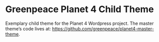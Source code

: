 # Greenpeace Planet 4 Child Theme

Exemplary child theme for the Planet 4 Wordpress project.
The master theme’s code lives at: https://github.com/greenpeace/planet4-master-theme.

